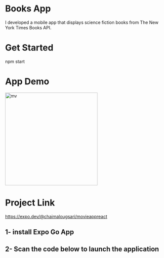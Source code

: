 # Books App
I developed a mobile app that displays science fiction books from The New York Times Books API.

# Get Started
npm start


# App Demo
<img width="299" alt="mv" src="https://user-images.githubusercontent.com/49941834/155851545-c495f9fb-a95e-4b61-bd6c-0858530bbf33.png">

# Project Link
https://expo.dev/@chaimalougsari/movieappreact

## 1- install Expo Go App
## 2- Scan the code below to launch the application




